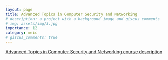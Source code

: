 ```yaml
---
layout: page
title: Advanced Topics in Computer Security and Networking
# description: a project with a background image and giscus comments
# img: assets/img/3.jpg
importance: 12
category: meic
# giscus_comments: true
---
```



<a href="https://www.isel.pt/en/meic/advanced-topics-computer-security-and-networking">Advanced Topics in Computer Security and Networking course description</a>